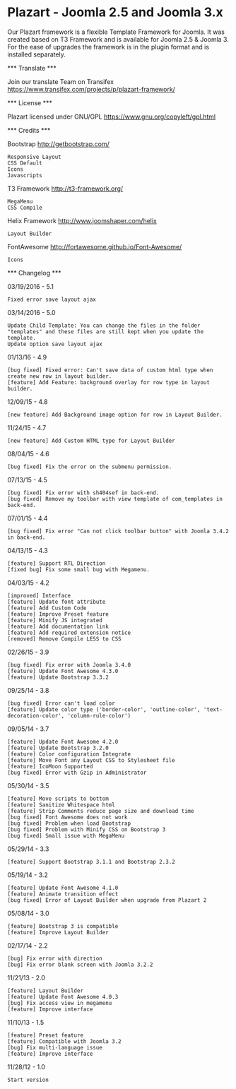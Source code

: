 # Plazart - Joomla 2.5 and Joomla 3.x

Our Plazart framework is a flexible Template Framework for Joomla. It was created based on T3 Framework and is available for Joomla 2.5 & Joomla 3. For the ease of upgrades the framework is in the plugin format and is installed separately.

*** Translate ***

Join our translate Team on Transifex https://www.transifex.com/projects/p/plazart-framework/

*** License ***

Plazart licensed under GNU/GPL https://www.gnu.org/copyleft/gpl.html

*** Credits ***

Bootstrap http://getbootstrap.com/

	Responsive Layout
	CSS Default
	Icons
	Javascripts

T3 Framework http://t3-framework.org/
	
	MegaMenu
	CSS Compile
	
Helix Framework http://www.joomshaper.com/helix

	Layout Builder
	
FontAwesome http://fortawesome.github.io/Font-Awesome/

	Icons

*** Changelog ***

03/19/2016 - 5.1
	
	Fixed error save layout ajax

03/14/2016 - 5.0

	Update Child Template: You can change the files in the folder "templates" and these files are still kept when you update the template. 
	Update option save layout ajax

01/13/16 - 4.9

    [bug fixed] Fixed error: Can't save data of custom html type when create new row in layout builder.
	[feature] Add Feature: background overlay for row type in layout builder.

12/09/15 - 4.8

    [new feature] Add Background image option for row in Layout Builder.

11/24/15 - 4.7

    [new feature] Add Custom HTML type for Layout Builder

08/04/15 - 4.6

	[bug fixed] Fix the error on the submenu permission.

07/13/15 - 4.5

	[bug fixed] Fix error with sh404sef in back-end.
	[bug fixed] Remove my toolbar with view template of com_templates in back-end.

07/01/15 - 4.4

    [bug fixed] Fix error "Can not click toolbar button" with Joomla 3.4.2 in back-end.

04/13/15 - 4.3

    [feature] Support RTL Direction
    [fixed bug] Fix some small bug with Megamenu.

04/03/15 - 4.2

    [improved] Interface
    [feature] Update font attribute
    [feature] Add Custom Code
    [feature] Improve Preset feature
    [feature] Minify JS integrated
    [feature] Add documentation link
    [feature] Add required extension notice
    [removed] Remove Compile LESS to CSS

02/26/15 - 3.9

	[bug fixed] Fix error with Joomla 3.4.0
	[feature] Update Font Awesome 4.3.0
	[feature] Update Bootstrap 3.3.2

09/25/14 - 3.8

	[bug fixed] Error can't load color
	[feature] Update color type ('border-color', 'outline-color', 'text-decoration-color', 'column-rule-color')

09/05/14 - 3.7

	[feature] Update Font Awesome 4.2.0
	[feature] Update Bootstrap 3.2.0
	[feature] Color configuration Integrate
	[feature] Move Font any Layout CSS to Stylesheet file
	[feature] IcoMoon Supported
	[bug fixed] Error with Gzip in Administrator

05/30/14 - 3.5

	[feature] Move scripts to bottom
	[feature] Sanitize Whitespace html
	[feature] Strip Comments reduce page size and download time
	[bug fixed] Font Awesome does not work
	[bug fixed] Problem when load Bootstrap
	[bug fixed] Problem with Minify CSS on Bootstrap 3
	[bug fixed] Small issue with MegaMenu

05/29/14 - 3.3

	[feature] Support Bootstrap 3.1.1 and Bootstrap 2.3.2 	

05/19/14 - 3.2

	[feature] Update Font Awesome 4.1.0
	[feature] Animate transition effect
	[bug fixed] Error of Layout Builder when upgrade from Plazart 2 

05/08/14 - 3.0

	[feature] Bootstrap 3 is compatible
	[feature] Improve Layout Builder	

02/17/14 - 2.2

	[bug] Fix error with direction
	[bug] Fix error blank screen with Joomla 3.2.2

11/21/13 - 2.0

	[feature] Layout Builder 
	[feature] Update Font Awesome 4.0.3
	[bug] Fix access view in megamenu
	[feature] Improve interface

11/10/13 - 1.5

	[feature] Preset feature
	[feature] Compatible with Joomla 3.2
	[bug] Fix multi-language issue
	[feature] Improve interface

11/28/12 - 1.0

    Start version 

